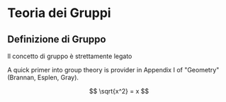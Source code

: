 # Teoria dei Gruppi

## Definizione di Gruppo
Il concetto di gruppo è strettamente legato 

A quick primer into group theory is provider in Appendix I of "Geometry" (Brannan, Esplen, Gray). 

$$ \sqrt{x^2} = x $$  
<!--stackedit_data:
eyJoaXN0b3J5IjpbLTEwOTc2MDUzNzRdfQ==
-->